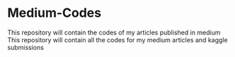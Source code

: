 # Medium-Codes
This repository will contain the codes of my articles published in medium
This repository will contain all the codes for my medium articles and kaggle submissions
